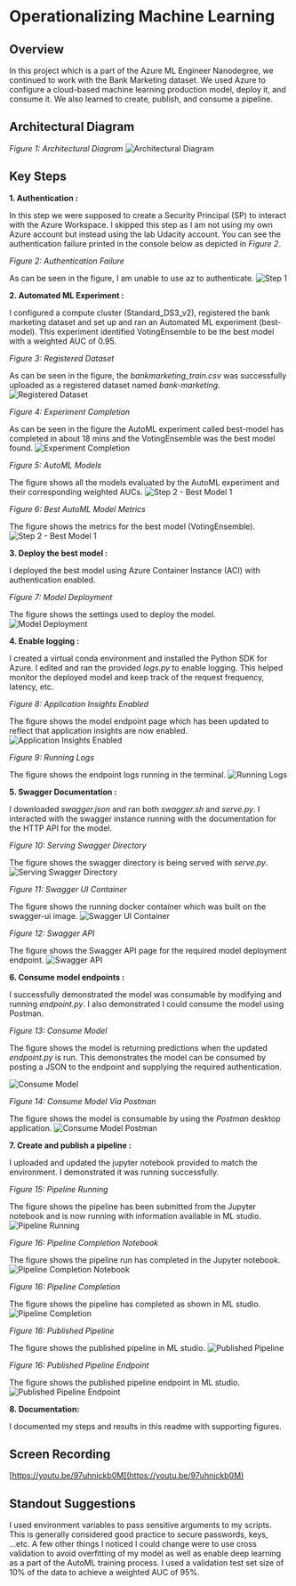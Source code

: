 # Operationalizing Machine Learning

## Overview
In this project which is a part of the Azure ML Engineer Nanodegree, we continued to work with the Bank Marketing dataset.
We used Azure to configure a cloud-based machine learning production model, deploy it, and consume it. We also learned 
to create, publish, and consume a pipeline.

## Architectural Diagram
*Figure 1: Architectural Diagram*
![Architectural Diagram](images/architectural-diagram.png)

## Key Steps
**1. Authentication :** 

In this step we were supposed to create a Security Principal (SP) to interact with the Azure Workspace.
I skipped this step as I am not using my own Azure account but instead using the lab Udacity account. You can see the 
authentication failure printed in the console below as depicted in *Figure 2*.

*Figure 2: Authentication Failure* 

As can be seen in the figure, I am unable to use az to authenticate.
![Step 1](images/Step1-ServicePrincipalCreation.png)

**2. Automated ML Experiment :** 

I configured a compute cluster (Standard_DS3_v2), registered the bank marketing dataset
and set up and ran an Automated ML experiment (best-model). This experiment identified VotingEnsemble to be the best 
model with a weighted AUC of 0.95. 

*Figure 3: Registered Dataset*

As can be seen in the figure, the *bankmarketing_train.csv* was successfully uploaded as a registered dataset named 
*bank-marketing*.
![Registered Dataset](images/Step2-RegisteredDataset.png)

*Figure 4: Experiment Completion*

As can be seen in the figure the AutoML experiment called best-model has completed in about 18 mins and the VotingEnsemble
was the best model found.
![Experiment Completion](images/Step2-ExperimentCompletion.png)

*Figure 5: AutoML Models*

The figure shows all the models evaluated by the AutoML experiment and their corresponding weighted AUCs.
![Step 2 - Best Model 1](images/Step2-BestModel1.png)

*Figure 6: Best AutoML Model Metrics*

The figure shows the metrics for the best model (VotingEnsemble). 
![Step 2 - Best Model 1](images/Step2-BestModel2.png)

**3. Deploy the best model :** 

I deployed the best model using Azure Container Instance (ACI) with authentication enabled. 

*Figure 7: Model Deployment*

The figure shows the settings used to deploy the model.
![Model Deployment](images/Step3-ModelDeployment.png)

**4. Enable logging :**

I created a virtual conda environment and installed the Python SDK for Azure.
I edited and ran the provided *logs.py* to enable logging. This helped monitor the deployed model and keep track of the
request frequency, latency, etc.

*Figure 8: Application Insights Enabled*

The figure shows the model endpoint page which has been updated to reflect that application insights are now enabled.
![Application Insights Enabled](images/Step4-ApplicationInsightsEnabled.png)

*Figure 9: Running Logs*

The figure shows the endpoint logs running in the terminal.
![Running Logs](images/Step4-RunningLogs.png)

**5. Swagger Documentation :**

I downloaded *swagger.json* and ran both *swagger.sh* and *serve.py*. I interacted
with the swagger instance running with the documentation for the HTTP API for the model.

*Figure 10: Serving Swagger Directory*

The figure shows the swagger directory is being served with *serve.py*.
![Serving Swagger Directory](images/Step5-Serve.png)

*Figure 11: Swagger UI Container*

The figure shows the running docker container which was built on the swagger-ui image.
![Swagger UI Container](images/Step5-SwaggerUIDockerContainer.png)

*Figure 12: Swagger API*

The figure shows the Swagger API page for the required model deployment endpoint.
![Swagger API](images/Step5-SwaggerAPI.png)

**6. Consume model endpoints :**

I successfully demonstrated the model was consumable by modifying and running *endpoint.py*. I also demonstrated I 
could consume the model using Postman.

*Figure 13: Consume Model*

The figure shows the model is returning predictions when the updated *endpoint.py* is run. This demonstrates the model can be 
consumed by posting a JSON to the endpoint and supplying the required authentication.

![Consume Model](images/Step6-ConsumeModel.png)

*Figure 14: Consume Model Via Postman*

The figure shows the model is consumable by using the *Postman* desktop application.
![Consume Model Postman](images/Step6-ConsumeModelPostman.png)

**7. Create and publish a pipeline :** 

I uploaded and updated the jupyter notebook provided to match the environment. I 
demonstrated it was running successfully.

*Figure 15: Pipeline Running*

The figure shows the pipeline has been submitted from the Jupyter notebook and is now running with information available in ML studio. 
![Pipeline Running](images/Step7-PipelineRunning.png)

*Figure 16: Pipeline Completion Notebook*

The figure shows the pipeline run has completed in the Jupyter notebook.
![Pipeline Completion Notebook](images/Step7-PipelineCompletion1.png)

*Figure 16: Pipeline Completion*

The figure shows the pipeline has completed as shown in ML studio.
![Pipeline Completion](images/Step7-PipelineCompletion2.png)

*Figure 16: Published Pipeline*

The figure shows the published pipeline in ML studio.
![Published Pipeline](images/Step7-PublishedPipeline.png)

*Figure 16: Published Pipeline Endpoint*

The figure shows the published pipeline endpoint in ML studio.
![Published Pipeline Endpoint](images/Step7-PublishedPipelineEndpoint.png)

**8. Documentation:** 

I documented my steps and results in this readme with supporting figures.


## Screen Recording
[https://youtu.be/97uhnickb0M](https://youtu.be/97uhnickb0M)


## Standout Suggestions
I used environment variables to pass sensitive arguments to my scripts. This is generally considered good practice to 
secure passwords, keys, ...etc. A few other things I noticed I could change were to use cross validation to avoid overfitting 
of my model as well as enable deep learning as a part of the AutoML training process. I used a validation test set size of 
10% of the data to achieve a weighted AUC of 95%.